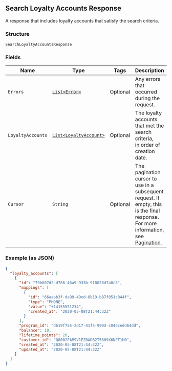 ## Search Loyalty Accounts Response

A response that includes loyalty accounts that satisfy the search criteria.

### Structure

`SearchLoyaltyAccountsResponse`

### Fields

| Name | Type | Tags | Description | Getter |
|  --- | --- | --- | --- | --- |
| `Errors` | [`List<Error>`](/doc/models/error.md) | Optional | Any errors that occurred during the request. | List<Error> getErrors() |
| `LoyaltyAccounts` | [`List<LoyaltyAccount>`](/doc/models/loyalty-account.md) | Optional | The loyalty accounts that met the search criteria,  <br>in order of creation date. | List<LoyaltyAccount> getLoyaltyAccounts() |
| `Cursor` | `String` | Optional | The pagination cursor to use in a subsequent <br>request. If empty, this is the final response.<br>For more information, <br>see [Pagination](https://developer.squareup.com/docs/docs/basics/api101/pagination). | String getCursor() |

### Example (as JSON)

```json
{
  "loyalty_accounts": [
    {
      "id": "79b807d2-d786-46a9-933b-918028d7a8c5",
      "mappings": [
        {
          "id": "66aaab3f-da99-49ed-8b19-b87f851c844f",
          "type": "PHONE",
          "value": "+14155551234",
          "created_at": "2020-05-08T21:44:32Z"
        }
      ],
      "program_id": "d619f755-2d17-41f3-990d-c04ecedd64dd",
      "balance": 10,
      "lifetime_points": 20,
      "customer_id": "Q8002FAM9V1EZ0ADB2T5609X6NET1H0",
      "created_at": "2020-05-08T21:44:32Z",
      "updated_at": "2020-05-08T21:44:32Z"
    }
  ]
}
```

